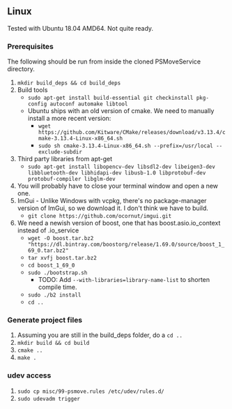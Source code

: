 ## <a name="Linux">Linux</a>

Tested with Ubuntu 18.04 AMD64. Not quite ready.

### Prerequisites

The following should be run from inside the cloned PSMoveService directory.

1. `mkdir build_deps && cd build_deps`
1. Build tools
    * `sudo apt-get install build-essential git checkinstall pkg-config autoconf automake libtool`
    * Ubuntu ships with an old version of cmake. We need to manually install a more recent version:
        * `wget https://github.com/Kitware/CMake/releases/download/v3.13.4/cmake-3.13.4-Linux-x86_64.sh`
        * `sudo sh cmake-3.13.4-Linux-x86_64.sh --prefix=/usr/local --exclude-subdir`
1. Third party libraries from apt-get
    * `sudo apt-get install libopencv-dev libsdl2-dev libeigen3-dev libbluetooth-dev libhidapi-dev libusb-1.0 libprotobuf-dev protobuf-compiler libglm-dev`
1. You will probably have to close your terminal window and open a new one.
1. ImGui - Unlike Windows with vcpkg, there's no package-manager version of ImGui, so we download it. I don't think we have to build.
    * `git clone https://github.com/ocornut/imgui.git`
1. We need a newish version of boost, one that has boost.asio.io_context instead of .io_service
    * `wget -O boost.tar.bz2 "https://dl.bintray.com/boostorg/release/1.69.0/source/boost_1_69_0.tar.bz2"`
    * `tar xvfj boost.tar.bz2`
    * `cd boost_1_69_0`
    * `sudo ./bootstrap.sh`
        * TODO: Add `--with-libraries=library-name-list` to shorten compile time.
    * `sudo ./b2 install`
    * `cd ..`

### Generate project files

1. Assuming you are still in the build_deps folder, do a `cd ..`
1. `mkdir build && cd build`
1. `cmake ..`
1. `make .`

### udev access

1. `sudo cp misc/99-psmove.rules /etc/udev/rules.d/`
1. `sudo udevadm trigger`
